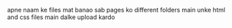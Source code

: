 apne naam ke files mat banao 
sab pages ko different folders main unke html and css files main dalke upload kardo 
